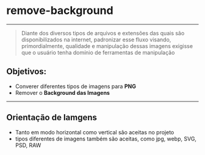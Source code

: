 # remove-background
---
> Diante dos diversos tipos de arquivos e extensões
> das quais são disponibilizados na internet, padronizar
> esse fluxo visando, primordialmente, qualidade e manipulação dessas imagens
> exigisse que o usuário tenha domínio de ferramentas de manipulação
>
## Objetivos:

- Converer diferentes tipos de imagens para **PNG**
- Remover o **Background das Imagens**

---
## Orientação de Iamgens

- Tanto em modo horizontal como vertical são aceitas no projeto
- tipos diferentes de imagens também são aceitas, como jpg, webp, SVG, PSD, RAW

